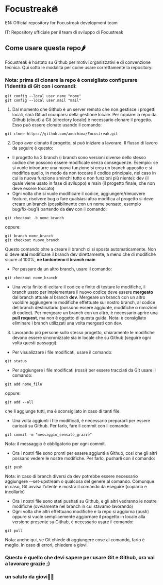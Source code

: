 # Focustreak🔥

EN: Official repository for Focustreak development team

IT: Repository ufficiale per il team di sviluppo di Focustreak

## Come usare questa repo🌶️

Focustreak è hostato su Github per motivi organizzativi e di convenzione tecnica. Qui sotto le modalità per come usare correttamente la repository:


### Nota: prima di clonare la repo è consigliato configurare l'identità di Git con i comandi:
```
git config --local user.name "nome"
git config --local user.mail "mail"
```


1) Dal momento che Github è un server remoto che non gestisce i progetti locali, sarà Git ad occuparsi della gestione locale. Per copiare la repo da Github (cloud) a Git (directory locale) è necessario clonare il progetto. Esso può essere clonato usando il comando:
```
git clone https://github.com/amuchina/Focustreak.git
```
2) Dopo aver clonato il progetto, si può iniziare a lavorare. Il flusso di lavoro da seguire è questo:
- Il progetto ha 2 branch (i branch sono versioni diverse dello stesso codice che possono essere modificate senza conseguenze. Esempio: se si vuole introdurre una nuova funzione si crea un branch apposito e si modifica quello, in modo da non toccare il codice principale, nel caso in cui la nuova funzione sminchi tutto e non funzioni più niente): dev (il quale viene usato in fase di sviluppo) e main (il progetto finale, che non deve essere toccato)
- Ogni volta che si vuole modificare il codice, aggiungere/rimuovere feature, risolvere bug o fare qualsiasi altra modifica al progetto si deve creare un branch (possibilmente con un nome sensato, esempio bug/fix-bug1) partendo da **dev** con il comando:
```
git checkout -b nome_branch
```
oppure:
```
git branch nome_branch
git checkout nuovo_branch
```
Questo comando oltre a creare il branch ci si sposta automaticamente.
Non si deve **mai** modificare il branch dev direttamente, a meno che di modifiche sicure al 100%, **ne tantomeno il branch main**

- Per passare da un altro branch, usare il comando:
```
git checkout nome_branch
```
- Una volta finito di editare il codice e finito di testare le modifiche, il branch usato per implementare il nuovo codice deve essere **mergeato** dal branch attuale al branch **dev**. Mergeare un branch con un altro vuoldire aggiungere le modifiche effettuate sul nostro branch, al codice del branch destinatario (possono essere aggiunte, modifiche o rimozioni di codice). Per mergeare un branch con un altro, è necessario aprire una **pull request**, ma non è oggetto di questa guida.
Nota: è consigliato eliminare i branch utilizzati una volta mergeati con dev.

3) Lavorando più persone sullo stesso progetto, chiaramente le modifiche devono essere sincronizzate sia in locale che su Github (seguire ogni volta questi passaggi):
- Per visualizzare i file modificati, usare il comando:
```
git status
```
- Per aggiungere i file modificati (rossi) per essere tracciati da Git usare il comando:
```
git add nome_file
```
oppure:
```
git add --all
```
che li aggiunge tutti, ma è sconsigliato in caso di tanti file.
- Una volta aggiunti i file modificati, è necessario prepararli per essere caricati su Github. Per farlo, fare il commit con il comando:
```
git commit -m "messaggio_sensato_grazie"
```
Nota: il messaggio è obbligatorio per ogni commit.
- Ora i nostri file sono pronti per essere aggiunti a Github, cosi che gli altri possano vedere le nostre modifiche. Per farlo, pusharli con il comando:
```
git push
```
Nota: in caso di branch diversi da dev potrebbe essere necessario aggiungere --set-upstream o qualcosa del genere al comando. Comunque in caso, Git avvisa l'utente e mostra il comando da eseguire (copiarlo e incollarlo)
- Ora i nostri file sono stati pushati su Github, e gli altri vedranno le nostre modifiche (ovviamente nel branch in cui stavamo lavorando)
- Ogni volta che altri effettuano modifiche e la repo si aggiorna (push) oppure si vuole semplicemente aggiornare il progetto in locale alla versione presente su Github, è necessario usare il comando:
```
git pull
```
Nota: anche qui, se Git chiede di aggiungere cose al comando, farlo è meglio. In caso di errori, chiedere a giovi.


### Questo è quello che devi sapere per usare Git e Github, ora vai a lavorare grazie ;)

### un saluto da giovi✌🏻
